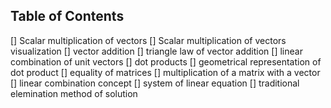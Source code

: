 ## Table of Contents

[] Scalar multiplication of vectors 
[] Scalar multiplication of vectors visualization
[] vector addition
[] triangle law of vector addition
[] linear combination of unit vectors 
[] dot products 
[] geometrical representation of dot product 
[] equality of matrices 
[] multiplication of a matrix with a vector 
[] linear combination concept 
[] system of linear equation 
[] traditional elemination method of solution 
